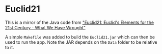 # Euclid21

This is a mirror of the Java code from ["Euclid21: Euclid's Elements for the 21st Century - What We Have Wrought"](https://www.maa.org/press/periodicals/convergence/euclid21-euclids-elements-for-the-21st-century-what-we-have-wrought)

A simple `Makefile` was added to build the `Euclid21.jar` which can then be used to run the app. Note the JAR depends on the `Data` folder to be relative to it.
